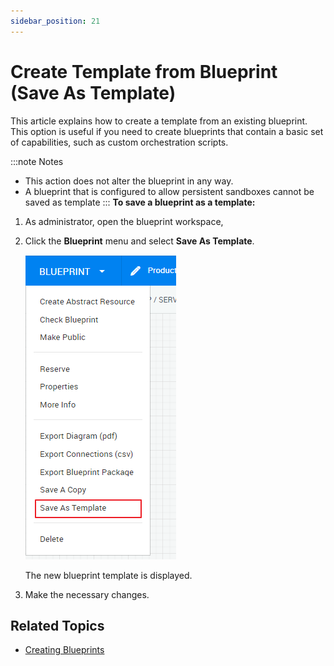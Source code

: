 ```yaml
---
sidebar_position: 21
---
```


# Create Template from Blueprint (Save As Template)

This article explains how to create a template from an existing blueprint. This option is useful if you need to create blueprints that contain a basic set of capabilities, such as custom orchestration scripts.

:::note Notes
- This action does not alter the blueprint in any way.
- A blueprint that is configured to allow persistent sandboxes cannot be saved as template
:::
**To save a blueprint as a template:**

1. As administrator, open the blueprint workspace,
2. Click the **Blueprint** menu and select **Save As Template**.
    
    ![](/Images/CloudShell-Portal/Lab-Management/Environments/BlueprintSaveAsTemplate.png)
    
    The new blueprint template is displayed.
    
3. Make the necessary changes.

## Related Topics

- [Creating Blueprints](https://help.quali.com/Online%20Help/0.0/Portal/Content/CSP/LAB-MNG/Blprnt-Crt.htm)